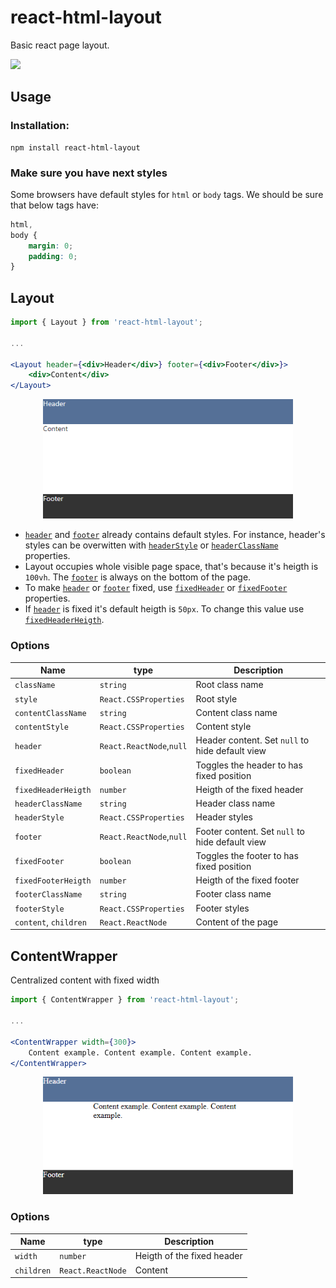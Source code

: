 # react-html-layout

Basic react page layout.

<a href="https://www.npmjs.com/package/react-html-layout">
    <img src="https://nodei.co/npm/react-html-layout.png?mini=true">
</a>

## Usage

### Installation:

```
npm install react-html-layout
```

### Make sure you have next styles

Some browsers have default styles for `html` or `body` tags. We should be sure that below tags have:

```css
html,
body {
    margin: 0;
    padding: 0;
}
```

## Layout

```jsx
import { Layout } from 'react-html-layout';

...

<Layout header={<div>Header</div>} footer={<div>Footer</div>}>
    <div>Content</div>
</Layout>
```

<div align="center">
    <img style="width:400px" src='./images/layout.png'>
</div>

-   [`header`](#header) and [`footer`](#footer) already contains default styles. For instance, header's styles can be overwitten with [`headerStyle`](#headerstyle) or [`headerClassName`](#headerclassname) properties.
-   Layout occupies whole visible page space, that's because it's heigth is `100vh`. The [`footer`](#footer) is always on the bottom of the page.
-   To make [`header`](#header) or [`footer`](#footer) fixed, use [`fixedHeader`](#fixedheader) or [`fixedFooter`](#fixedfooter) properties.
-   If [`header`](#header) is fixed it's default heigth is `50px`. To change this value use [`fixedHeaderHeigth`](#fixedheaderheigth).

### Options

| Name                  | type                     | Description                                     |
| --------------------- | ------------------------ | ----------------------------------------------- |
| `className`           | `string`                 | Root class name                                 |
| `style`               | `React.CSSProperties`    | Root style                                      |
| `contentClassName`    | `string`                 | Content class name                              |
| `contentStyle`        | `React.CSSProperties`    | Content style                                   |
| `header`              | `React.ReactNode`,`null` | Header content. Set `null` to hide default view |
| `fixedHeader`         | `boolean`                | Toggles the header to has fixed position        |
| `fixedHeaderHeigth`   | `number`                 | Heigth of the fixed header                      |
| `headerClassName`     | `string`                 | Header class name                               |
| `headerStyle`         | `React.CSSProperties`    | Header styles                                   |
| `footer`              | `React.ReactNode`,`null` | Footer content. Set `null` to hide default view |
| `fixedFooter`         | `boolean`                | Toggles the footer to has fixed position        |
| `fixedFooterHeigth`   | `number`                 | Heigth of the fixed footer                      |
| `footerClassName`     | `string`                 | Footer class name                               |
| `footerStyle`         | `React.CSSProperties`    | Footer styles                                   |
| `content`, `children` | `React.ReactNode`        | Content of the page                             |

## ContentWrapper

Centralized content with fixed width

```jsx
import { ContentWrapper } from 'react-html-layout';

...

<ContentWrapper width={300}>
    Content example. Content example. Content example.
</ContentWrapper>
```

<div align="center">
    <img style="width:400px" src='./images/content-wrapper.png'>
</div>

### Options

| Name       | type              | Description                |
| ---------- | ----------------- | -------------------------- |
| `width`    | `number`          | Heigth of the fixed header |
| `children` | `React.ReactNode` | Content                    |
